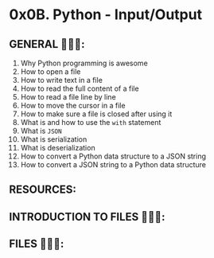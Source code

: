 # 0x0B. Python - Input/Output

## GENERAL :open_book::open_book::open_book::

 <ol>
	<li>Why Python programming is awesome</li>
	<li>How to open a file</li>
	<li>How to write text in a file</li>
	<li>How to read the full content of a file </li>
	<li>How to read a file line by line</li>
	<li>How to move the cursor in a file</li>
	<li>How to make sure a file is closed after using it</li>
	<li>What is and how to use the <code>with</code> statement</li>
	<li>What is <code>JSON</code></li>
	<li>What is serialization</li>
	<li>What is deserialization</li>
	<li>How to convert a Python data structure to a JSON string </li>
	<li>How to convert a JSON string to a Python data structure</li>
</ol>

## RESOURCES:

## INTRODUCTION TO FILES :closed_book::closed_book::closed_book::

## FILES :bookmark_tabs::bookmark_tabs::bookmark_tabs::
